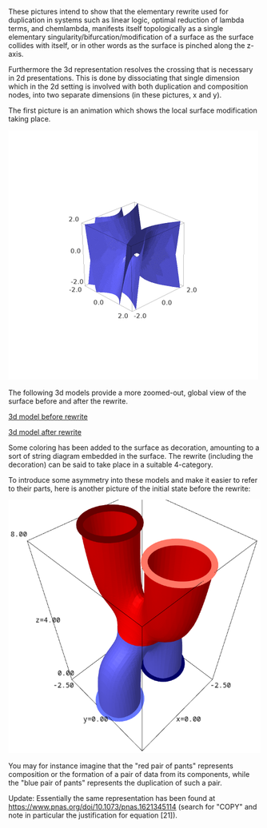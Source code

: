 These pictures intend to show that the elementary rewrite used for duplication in systems such as linear logic, optimal reduction of lambda terms, and chemlambda, manifests itself topologically as a single elementary singularity/bifurcation/modification of a surface as the surface collides with itself, or in other words as the surface is pinched along the z-axis.

Furthermore the 3d representation resolves the crossing that is necessary in 2d presentations. This is done by dissociating that single dimension which in the 2d setting is involved with both duplication and composition nodes, into two separate dimensions (in these pictures, x and y).

The first picture is an animation which shows the local surface modification taking place.

![animation](main3d_g3_bigger.gif)

The following 3d models provide a more zoomed-out, global view of the surface before and after the rewrite.

[3d model before rewrite](viewer.html?obj=212-textured.obj&tex=212-textured.png)

[3d model after rewrite](viewer.html?obj=242-textured.obj&tex=242-textured.png)

Some coloring has been added to the surface as decoration, amounting to a sort of string diagram embedded in the surface. The rewrite (including the decoration) can be said to take place in a suitable 4-category.

To introduce some asymmetry into these models and make it easier to refer to their parts, here is another picture of the initial state before the rewrite:

![color coded](212-colorcoded.png)

You may for instance imagine that the "red pair of pants" represents composition or the formation of a pair of data from its components, while the "blue pair of pants" represents the duplication of such a pair.

Update: Essentially the same representation has been found at https://www.pnas.org/doi/10.1073/pnas.1621345114 (search for "COPY" and note in particular the justification for equation [21]).
